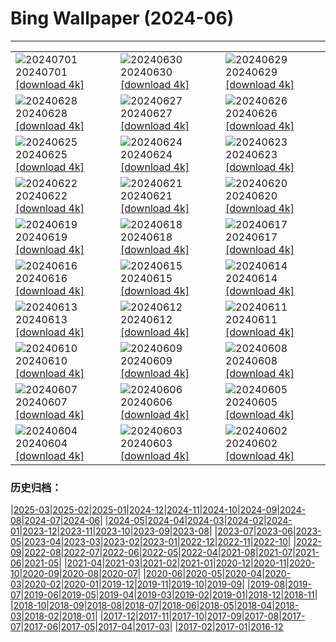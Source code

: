 # Bing Wallpaper (2024-06)
**************

<table><tr><td><img class="wallpaper" src="https://www.bing.com/th?id=OHR.FisgardLighthouse_FR-FR7596685906_1920x1080.jpg" alt="20240701"> 20240701 <a class="wallpaper_link" href="https://www.bing.com/th?id=OHR.FisgardLighthouse_FR-FR7596685906_UHD.jpg">[download 4k]</a></td><td><img class="wallpaper" src="https://www.bing.com/th?id=OHR.UbudBali_FR-FR6392717738_1920x1080.jpg" alt="20240630"> 20240630 <a class="wallpaper_link" href="https://www.bing.com/th?id=OHR.UbudBali_FR-FR6392717738_UHD.jpg">[download 4k]</a></td><td><img class="wallpaper" src="https://www.bing.com/th?id=OHR.TourCorsica_FR-FR6133264090_1920x1080.jpg" alt="20240629"> 20240629 <a class="wallpaper_link" href="https://www.bing.com/th?id=OHR.TourCorsica_FR-FR6133264090_UHD.jpg">[download 4k]</a></td></tr><tr><td><img class="wallpaper" src="https://www.bing.com/th?id=OHR.ParisPrideParade_FR-FR5537567713_1920x1080.jpg" alt="20240628"> 20240628 <a class="wallpaper_link" href="https://www.bing.com/th?id=OHR.ParisPrideParade_FR-FR5537567713_UHD.jpg">[download 4k]</a></td><td><img class="wallpaper" src="https://www.bing.com/th?id=OHR.FlorenceDuomo_FR-FR6562213181_1920x1080.jpg" alt="20240627"> 20240627 <a class="wallpaper_link" href="https://www.bing.com/th?id=OHR.FlorenceDuomo_FR-FR6562213181_UHD.jpg">[download 4k]</a></td><td><img class="wallpaper" src="https://www.bing.com/th?id=OHR.CardinalfishAnemone_FR-FR6379434981_1920x1080.jpg" alt="20240626"> 20240626 <a class="wallpaper_link" href="https://www.bing.com/th?id=OHR.CardinalfishAnemone_FR-FR6379434981_UHD.jpg">[download 4k]</a></td></tr><tr><td><img class="wallpaper" src="https://www.bing.com/th?id=OHR.FireWave_FR-FR6210914317_1920x1080.jpg" alt="20240625"> 20240625 <a class="wallpaper_link" href="https://www.bing.com/th?id=OHR.FireWave_FR-FR6210914317_UHD.jpg">[download 4k]</a></td><td><img class="wallpaper" src="https://www.bing.com/th?id=OHR.FloresIsland_FR-FR5999028657_1920x1080.jpg" alt="20240624"> 20240624 <a class="wallpaper_link" href="https://www.bing.com/th?id=OHR.FloresIsland_FR-FR5999028657_UHD.jpg">[download 4k]</a></td><td><img class="wallpaper" src="https://www.bing.com/th?id=OHR.DhakaBangladesh_FR-FR5797372230_1920x1080.jpg" alt="20240623"> 20240623 <a class="wallpaper_link" href="https://www.bing.com/th?id=OHR.DhakaBangladesh_FR-FR5797372230_UHD.jpg">[download 4k]</a></td></tr><tr><td><img class="wallpaper" src="https://www.bing.com/th?id=OHR.BrazilRainforest_FR-FR5609224020_1920x1080.jpg" alt="20240622"> 20240622 <a class="wallpaper_link" href="https://www.bing.com/th?id=OHR.BrazilRainforest_FR-FR5609224020_UHD.jpg">[download 4k]</a></td><td><img class="wallpaper" src="https://www.bing.com/th?id=OHR.MusicDayToulouse_FR-FR5434347440_1920x1080.jpg" alt="20240621"> 20240621 <a class="wallpaper_link" href="https://www.bing.com/th?id=OHR.MusicDayToulouse_FR-FR5434347440_UHD.jpg">[download 4k]</a></td><td><img class="wallpaper" src="https://www.bing.com/th?id=OHR.KokinoMacedonia_FR-FR5105619878_1920x1080.jpg" alt="20240620"> 20240620 <a class="wallpaper_link" href="https://www.bing.com/th?id=OHR.KokinoMacedonia_FR-FR5105619878_UHD.jpg">[download 4k]</a></td></tr><tr><td><img class="wallpaper" src="https://www.bing.com/th?id=OHR.CuxhavenTower_FR-FR4564976759_1920x1080.jpg" alt="20240619"> 20240619 <a class="wallpaper_link" href="https://www.bing.com/th?id=OHR.CuxhavenTower_FR-FR4564976759_UHD.jpg">[download 4k]</a></td><td><img class="wallpaper" src="https://www.bing.com/th?id=OHR.LupinIceland_FR-FR4349851245_1920x1080.jpg" alt="20240618"> 20240618 <a class="wallpaper_link" href="https://www.bing.com/th?id=OHR.LupinIceland_FR-FR4349851245_UHD.jpg">[download 4k]</a></td><td><img class="wallpaper" src="https://www.bing.com/th?id=OHR.FortCigogne_FR-FR4151283347_1920x1080.jpg" alt="20240617"> 20240617 <a class="wallpaper_link" href="https://www.bing.com/th?id=OHR.FortCigogne_FR-FR4151283347_UHD.jpg">[download 4k]</a></td></tr><tr><td><img class="wallpaper" src="https://www.bing.com/th?id=OHR.RedFoxDad_FR-FR3371995571_1920x1080.jpg" alt="20240616"> 20240616 <a class="wallpaper_link" href="https://www.bing.com/th?id=OHR.RedFoxDad_FR-FR3371995571_UHD.jpg">[download 4k]</a></td><td><img class="wallpaper" src="https://www.bing.com/th?id=OHR.NazareWave_FR-FR3133568548_1920x1080.jpg" alt="20240615"> 20240615 <a class="wallpaper_link" href="https://www.bing.com/th?id=OHR.NazareWave_FR-FR3133568548_UHD.jpg">[download 4k]</a></td><td><img class="wallpaper" src="https://www.bing.com/th?id=OHR.PeggysCove_FR-FR2777171937_1920x1080.jpg" alt="20240614"> 20240614 <a class="wallpaper_link" href="https://www.bing.com/th?id=OHR.PeggysCove_FR-FR2777171937_UHD.jpg">[download 4k]</a></td></tr><tr><td><img class="wallpaper" src="https://www.bing.com/th?id=OHR.RegistanUzbekistan_FR-FR4384753959_1920x1080.jpg" alt="20240613"> 20240613 <a class="wallpaper_link" href="https://www.bing.com/th?id=OHR.RegistanUzbekistan_FR-FR4384753959_UHD.jpg">[download 4k]</a></td><td><img class="wallpaper" src="https://www.bing.com/th?id=OHR.BigBendMilkyWay_FR-FR4230024049_1920x1080.jpg" alt="20240612"> 20240612 <a class="wallpaper_link" href="https://www.bing.com/th?id=OHR.BigBendMilkyWay_FR-FR4230024049_UHD.jpg">[download 4k]</a></td><td><img class="wallpaper" src="https://www.bing.com/th?id=OHR.GemsbokBotswana_FR-FR4043133584_1920x1080.jpg" alt="20240611"> 20240611 <a class="wallpaper_link" href="https://www.bing.com/th?id=OHR.GemsbokBotswana_FR-FR4043133584_UHD.jpg">[download 4k]</a></td></tr><tr><td><img class="wallpaper" src="https://www.bing.com/th?id=OHR.OsakaNight_FR-FR3842044387_1920x1080.jpg" alt="20240610"> 20240610 <a class="wallpaper_link" href="https://www.bing.com/th?id=OHR.OsakaNight_FR-FR3842044387_UHD.jpg">[download 4k]</a></td><td><img class="wallpaper" src="https://www.bing.com/th?id=OHR.BardenasBiosphere_FR-FR3427127743_1920x1080.jpg" alt="20240609"> 20240609 <a class="wallpaper_link" href="https://www.bing.com/th?id=OHR.BardenasBiosphere_FR-FR3427127743_UHD.jpg">[download 4k]</a></td><td><img class="wallpaper" src="https://www.bing.com/th?id=OHR.KillikRiverAlaska_FR-FR3251837973_1920x1080.jpg" alt="20240608"> 20240608 <a class="wallpaper_link" href="https://www.bing.com/th?id=OHR.KillikRiverAlaska_FR-FR3251837973_UHD.jpg">[download 4k]</a></td></tr><tr><td><img class="wallpaper" src="https://www.bing.com/th?id=OHR.HumpbackFamily_FR-FR3059562315_1920x1080.jpg" alt="20240607"> 20240607 <a class="wallpaper_link" href="https://www.bing.com/th?id=OHR.HumpbackFamily_FR-FR3059562315_UHD.jpg">[download 4k]</a></td><td><img class="wallpaper" src="https://www.bing.com/th?id=OHR.LesBravesNormandy_FR-FR2799777837_1920x1080.jpg" alt="20240606"> 20240606 <a class="wallpaper_link" href="https://www.bing.com/th?id=OHR.LesBravesNormandy_FR-FR2799777837_UHD.jpg">[download 4k]</a></td><td><img class="wallpaper" src="https://www.bing.com/th?id=OHR.MadagascarRiver_FR-FR2602472406_1920x1080.jpg" alt="20240605"> 20240605 <a class="wallpaper_link" href="https://www.bing.com/th?id=OHR.MadagascarRiver_FR-FR2602472406_UHD.jpg">[download 4k]</a></td></tr><tr><td><img class="wallpaper" src="https://www.bing.com/th?id=OHR.ChestnutBeeEater_FR-FR2288715924_1920x1080.jpg" alt="20240604"> 20240604 <a class="wallpaper_link" href="https://www.bing.com/th?id=OHR.ChestnutBeeEater_FR-FR2288715924_UHD.jpg">[download 4k]</a></td><td><img class="wallpaper" src="https://www.bing.com/th?id=OHR.CopenhagenBicycles_FR-FR1244854988_1920x1080.jpg" alt="20240603"> 20240603 <a class="wallpaper_link" href="https://www.bing.com/th?id=OHR.CopenhagenBicycles_FR-FR1244854988_UHD.jpg">[download 4k]</a></td><td><img class="wallpaper" src="https://www.bing.com/th?id=OHR.MenRuz_FR-FR1588544538_1920x1080.jpg" alt="20240602"> 20240602 <a class="wallpaper_link" href="https://www.bing.com/th?id=OHR.MenRuz_FR-FR1588544538_UHD.jpg">[download 4k]</a></td></tr></table>

### 历史归档：

|[2025-03](/../2025-03/2025-03.md)|[2025-02](/../2025-02/2025-02.md)|[2025-01](/../2025-01/2025-01.md)|[2024-12](/../2024-12/2024-12.md)|[2024-11](/../2024-11/2024-11.md)|[2024-10](/../2024-10/2024-10.md)|[2024-09](/../2024-09/2024-09.md)|[2024-08](/../2024-08/2024-08.md)|[2024-07](/../2024-07/2024-07.md)|[2024-06](/2024-06.md)|
|[2024-05](/../2024-05/2024-05.md)|[2024-04](/../2024-04/2024-04.md)|[2024-03](/../2024-03/2024-03.md)|[2024-02](/../2024-02/2024-02.md)|[2024-01](/../2024-01/2024-01.md)|[2023-12](/../2023-12/2023-12.md)|[2023-11](/../2023-11/2023-11.md)|[2023-10](/../2023-10/2023-10.md)|[2023-09](/../2023-09/2023-09.md)|[2023-08](/../2023-08/2023-08.md)|
|[2023-07](/../2023-07/2023-07.md)|[2023-06](/../2023-06/2023-06.md)|[2023-05](/../2023-05/2023-05.md)|[2023-04](/../2023-04/2023-04.md)|[2023-03](/../2023-03/2023-03.md)|[2023-02](/../2023-02/2023-02.md)|[2023-01](/../2023-01/2023-01.md)|[2022-12](/../2022-12/2022-12.md)|[2022-11](/../2022-11/2022-11.md)|[2022-10](/../2022-10/2022-10.md)|
|[2022-09](/../2022-09/2022-09.md)|[2022-08](/../2022-08/2022-08.md)|[2022-07](/../2022-07/2022-07.md)|[2022-06](/../2022-06/2022-06.md)|[2022-05](/../2022-05/2022-05.md)|[2022-04](/../2022-04/2022-04.md)|[2021-08](/../2021-08/2021-08.md)|[2021-07](/../2021-07/2021-07.md)|[2021-06](/../2021-06/2021-06.md)|[2021-05](/../2021-05/2021-05.md)|
|[2021-04](/../2021-04/2021-04.md)|[2021-03](/../2021-03/2021-03.md)|[2021-02](/../2021-02/2021-02.md)|[2021-01](/../2021-01/2021-01.md)|[2020-12](/../2020-12/2020-12.md)|[2020-11](/../2020-11/2020-11.md)|[2020-10](/../2020-10/2020-10.md)|[2020-09](/../2020-09/2020-09.md)|[2020-08](/../2020-08/2020-08.md)|[2020-07](/../2020-07/2020-07.md)|
|[2020-06](/../2020-06/2020-06.md)|[2020-05](/../2020-05/2020-05.md)|[2020-04](/../2020-04/2020-04.md)|[2020-03](/../2020-03/2020-03.md)|[2020-02](/../2020-02/2020-02.md)|[2020-01](/../2020-01/2020-01.md)|[2019-12](/../2019-12/2019-12.md)|[2019-11](/../2019-11/2019-11.md)|[2019-10](/../2019-10/2019-10.md)|[2019-09](/../2019-09/2019-09.md)|
|[2019-08](/../2019-08/2019-08.md)|[2019-07](/../2019-07/2019-07.md)|[2019-06](/../2019-06/2019-06.md)|[2019-05](/../2019-05/2019-05.md)|[2019-04](/../2019-04/2019-04.md)|[2019-03](/../2019-03/2019-03.md)|[2019-02](/../2019-02/2019-02.md)|[2019-01](/../2019-01/2019-01.md)|[2018-12](/../2018-12/2018-12.md)|[2018-11](/../2018-11/2018-11.md)|
|[2018-10](/../2018-10/2018-10.md)|[2018-09](/../2018-09/2018-09.md)|[2018-08](/../2018-08/2018-08.md)|[2018-07](/../2018-07/2018-07.md)|[2018-06](/../2018-06/2018-06.md)|[2018-05](/../2018-05/2018-05.md)|[2018-04](/../2018-04/2018-04.md)|[2018-03](/../2018-03/2018-03.md)|[2018-02](/../2018-02/2018-02.md)|[2018-01](/../2018-01/2018-01.md)|
|[2017-12](/../2017-12/2017-12.md)|[2017-11](/../2017-11/2017-11.md)|[2017-10](/../2017-10/2017-10.md)|[2017-09](/../2017-09/2017-09.md)|[2017-08](/../2017-08/2017-08.md)|[2017-07](/../2017-07/2017-07.md)|[2017-06](/../2017-06/2017-06.md)|[2017-05](/../2017-05/2017-05.md)|[2017-04](/../2017-04/2017-04.md)|[2017-03](/../2017-03/2017-03.md)|
|[2017-02](/../2017-02/2017-02.md)|[2017-01](/../2017-01/2017-01.md)|[2016-12](/../2016-12/2016-12.md)